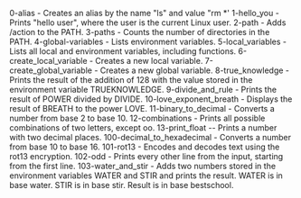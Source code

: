 0-alias - Creates an alias by the name "ls" and value "rm *'
1-hello_you - Prints "hello user", where the user is the current Linux user.
2-path - Adds /action to the PATH.
3-paths - Counts the number of directories in the PATH.
4-global-variables - Lists environment variables.
5-local_variables - Lists all local and environment variables, including functions.
6-create_local_variable - Creates a new local variable.
7-create_global_variable - Creates a new global variable.
8-true_knowledge - Prints the result of the addition of 128 with the value stored in the environment variable TRUEKNOWLEDGE.
9-divide_and_rule - Prints the result of POWER divided by DIVIDE.
10-love_exponent_breath - Displays the result of BREATH to the power LOVE.
11-binary_to_decimal - Converts a number from base 2 to base 10.
12-combinations - Prints all possible combinations of two letters, except oo.
13-print_float -- Prints a number with two decimal places.
100-decimal_to_hexadecimal - Converts a number from base 10 to base 16.
101-rot13 - Encodes and decodes text using the rot13 encryption.
102-odd - Prints every other line from the input, starting from the first line.
103-water_and_stir - Adds two numbers stored in the environment variables WATER and STIR and prints the result.
			WATER is in base water.
			STIR is in base stir.
			Result is in base bestschool.
